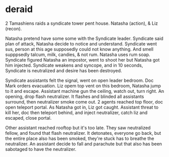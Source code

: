 # deraid
2 Tamashiens raids a syndicate tower pent house. Natasha (action), & Liz (recon).

Natasha pretend have some some with the Syndicate leader. Syndicate said plan of attack, Natasha decide to notice and understand. Syndicate went sus, person at this age supposedly could not know anything. And smell supppsedly talcum, milk, candies, & not rum. Natasha uses rum soap. Syndicate figured Natasha an impostor, went to shoot her but Natasha got him injected. Syndicate weakens and syncope, and in 10 seconds, Syndicate is neutralized and desire has been destroyed.

Syndicate assistants felt the signal, went on open leader bedroom. Doc Mark orders evacuation. Liz opem top vent on this bedroom, Natasha jump to it and escape. Assistant machine gun the ceiling, watch out, turn right. An opening, drop flash neutralizer. It flashes and blinded all assistants surround, then neutralizer smoke come out. 2 agents reached top floor, doc open teleport portal. As Natasha got in, Liz got caught. Assistant threat to kill her, doc then teleport behind, and inject neutralizer, catch liz and escaped, close portal.

Other assistant reached rooftop but it's too late. They saw neutralized fellow, and found that flash neutralizer. It detonates, everyone go back, but the entire place also has been smoked, they're stuck has to breathe the neutralizer. An assistant decide to fall and parachute but that also has been sabotaged to have the neutralizer.